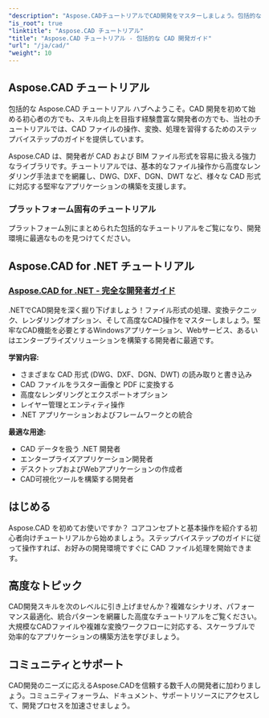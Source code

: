 ```yaml
---
"description": "Aspose.CADチュートリアルでCAD開発をマスターしましょう。包括的なガイドとサンプルを使って、さまざまなプラットフォームやフォーマットでCADファイルを作成、変換、操作する方法を学びます。"
"is_root": true
"linktitle": "Aspose.CAD チュートリアル"
"title": "Aspose.CAD チュートリアル - 包括的な CAD 開発ガイド"
"url": "/ja/cad/"
"weight": 10
---
```


## Aspose.CAD チュートリアル

包括的な Aspose.CAD チュートリアル ハブへようこそ。CAD 開発を初めて始める初心者の方でも、スキル向上を目指す経験豊富な開発者の方でも、当社のチュートリアルでは、CAD ファイルの操作、変換、処理を習得するためのステップバイステップのガイドを提供しています。

Aspose.CAD は、開発者が CAD および BIM ファイル形式を容易に扱える強力なライブラリです。チュートリアルでは、基本的なファイル操作から高度なレンダリング手法までを網羅し、DWG、DXF、DGN、DWT など、様々な CAD 形式に対応する堅牢なアプリケーションの構築を支援します。

### プラットフォーム固有のチュートリアル

プラットフォーム別にまとめられた包括的なチュートリアルをご覧になり、開発環境に最適なものを見つけてください。

## Aspose.CAD for .NET チュートリアル
### [Aspose.CAD for .NET - 完全な開発者ガイド](./net/)
.NETでCAD開発を深く掘り下げましょう！ファイル形式の処理、変換テクニック、レンダリングオプション、そして高度なCAD操作をマスターしましょう。堅牢なCAD機能を必要とするWindowsアプリケーション、Webサービス、あるいはエンタープライズソリューションを構築する開発者に最適です。

**学習内容:**
- さまざまな CAD 形式 (DWG、DXF、DGN、DWT) の読み取りと書き込み
- CAD ファイルをラスター画像と PDF に変換する  
- 高度なレンダリングとエクスポートオプション
- レイヤー管理とエンティティ操作
- .NET アプリケーションおよびフレームワークとの統合

**最適な用途:**
- CAD データを扱う .NET 開発者
- エンタープライズアプリケーション開発者
- デスクトップおよびWebアプリケーションの作成者
- CAD可視化ツールを構築する開発者


## はじめる

Aspose.CAD を初めてお使いですか？ コアコンセプトと基本操作を紹介する初心者向けチュートリアルから始めましょう。ステップバイステップのガイドに従って操作すれば、お好みの開発環境ですぐに CAD ファイル処理を開始できます。

## 高度なトピック

CAD開発スキルを次のレベルに引き上げませんか？複雑なシナリオ、パフォーマンス最適化、統合パターンを網羅した高度なチュートリアルをご覧ください。大規模なCADファイルや複雑な変換ワークフローに対応する、スケーラブルで効率的なアプリケーションの構築方法を学びましょう。

## コミュニティとサポート

CAD開発のニーズに応えるAspose.CADを信頼する数千人の開発者に加わりましょう。コミュニティフォーラム、ドキュメント、サポートリソースにアクセスして、開発プロセスを加速させましょう。